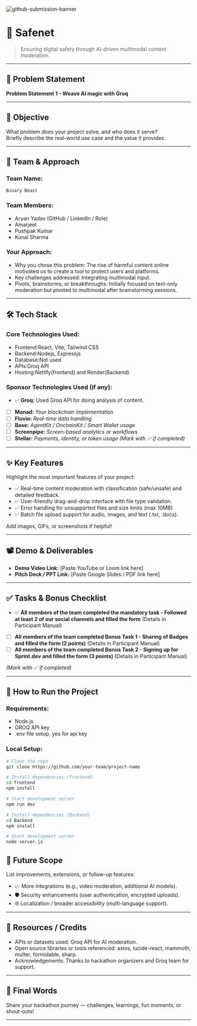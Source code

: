 ![github-submission-banner](https://github.com/user-attachments/assets/a1493b84-e4e2-456e-a791-ce35ee2bcf2f)

# 🚀 Safenet

> Ensuring digital safety through AI-driven multimodal content moderation.

---

## 📌 Problem Statement

**Problem Statement 1 – Weave AI magic with Groq**

---

## 🎯 Objective

What problem does your project solve, and who does it serve?  
Briefly describe the real-world use case and the value it provides.

---

## 🧠 Team & Approach

### Team Name:  
`Binary Beast`

### Team Members:  
- Aryan Yadav (GitHub / LinkedIn / Role)  
- Amarjeet  
- Pushpak Kumar 
- Kunal Sharma 


### Your Approach:  
- Why you chose this problem: The rise of harmful content online motivated us to create a tool to protect users and platforms.  
- Key challenges addressed: Integrating multimodal input.  
- Pivots, brainstorms, or breakthroughs: Initially focused on text-only moderation but pivoted to multimodal after brainstorming sessions.  

---

## 🛠️ Tech Stack

### Core Technologies Used:
- Frontend:React, Vite, Tailwind CSS
- Backend:Nodejs, Expressjs
- Database:Not used 
- APIs:Groq API
- Hosting:Netlify(frontend) and Render(Backend)

### Sponsor Technologies Used (if any):
- ✅ **Groq:** Used Groq API for doing analysis of content.  
- [ ] **Monad:** _Your blockchain implementation_  
- [ ] **Fluvio:** _Real-time data handling_  
- [ ] **Base:** _AgentKit / OnchainKit / Smart Wallet usage_  
- [ ] **Screenpipe:** _Screen-based analytics or workflows_  
- [ ] **Stellar:** _Payments, identity, or token usage_
*(Mark with ✅ if completed)*
---

## ✨ Key Features

Highlight the most important features of your project:

- ✅ Real-time content moderation with classification (safe/unsafe) and detailed feedback.  
- ✅ User-friendly drag-and-drop interface with file type validation.  
- ✅ Error handling for unsupported files and size limits (max 10MB)  
- ✅ Batch file upload support for audio, images, and text (.txt, .docx).  

Add images, GIFs, or screenshots if helpful!

---

## 📽️ Demo & Deliverables

- **Demo Video Link:** [Paste YouTube or Loom link here]  
- **Pitch Deck / PPT Link:** [Paste Google Slides / PDF link here]  

---

## ✅ Tasks & Bonus Checklist

- ✅ **All members of the team completed the mandatory task - Followed at least 2 of our social channels and filled the form** (Details in Participant Manual)  
- [ ] **All members of the team completed Bonus Task 1 - Sharing of Badges and filled the form (2 points)**  (Details in Participant Manual)
- [ ] **All members of the team completed Bonus Task 2 - Signing up for Sprint.dev and filled the form (3 points)**  (Details in Participant Manual)

*(Mark with ✅ if completed)*

---

## 🧪 How to Run the Project

### Requirements:
- Node.js
- GROQ API key
- .env file setup, yes for api key

### Local Setup:
```bash
# Clone the repo
git clone https://github.com/your-team/project-name

# Install dependencies (frontend)
cd frontend
npm install

# Start development server
npm run dev

# Install dependencies (Backend)
cd Backend
npm install

# Start development server
node server.js
```

## 🧬 Future Scope

List improvements, extensions, or follow-up features:

- 📈 More integrations (e.g., video moderation, additional AI models).  
- 🛡️ Security enhancements (user authentication, encrypted uploads).  
- 🌐 Localization / broader accessibility (multi-language support).  

---

## 📎 Resources / Credits

- APIs or datasets used: Groq API for AI moderation.  
- Open source libraries or tools referenced: axios, lucide-react, mammoth, multer, formidable, sharp.  
- Acknowledgements: Thanks to hackathon organizers and Groq team for support.  

---

## 🏁 Final Words

Share your hackathon journey — challenges, learnings, fun moments, or shout-outs!

---
